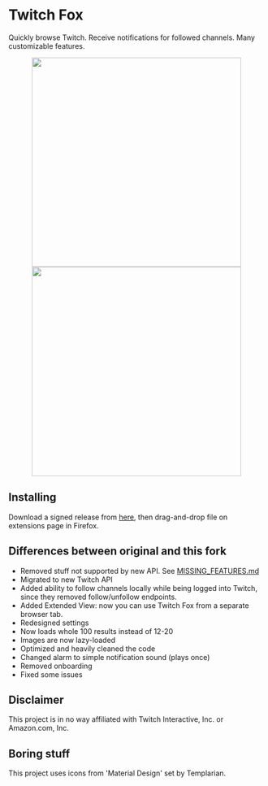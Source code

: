 # Twitch Fox
Quickly browse Twitch. Receive notifications for followed channels. Many customizable features.

<div align="center">
    <img src="https://i.imgur.com/0M5FUiy.png" width="412px" alt=""/> 
    <img src="https://i.imgur.com/VK48MRH.png" width="412px" alt=""/>
</div>

## Installing
Download a signed release from [here](https://github.com/kubaska/twitch-fox/releases), then drag-and-drop file on extensions page in Firefox.

## Differences between original and this fork
- Removed stuff not supported by new API. See [MISSING_FEATURES.md](MISSING_FEATURES.md)
- Migrated to new Twitch API
- Added ability to follow channels locally while being logged into Twitch, since they removed follow/unfollow endpoints.
- Added Extended View: now you can use Twitch Fox from a separate browser tab.
- Redesigned settings
- Now loads whole 100 results instead of 12-20
- Images are now lazy-loaded
- Optimized and heavily cleaned the code
- Changed alarm to simple notification sound (plays once)
- Removed onboarding
- Fixed some issues

## Disclaimer
This project is in no way affiliated with Twitch Interactive, Inc. or Amazon.com, Inc.

## Boring stuff
This project uses icons from 'Material Design' set by Templarian.
